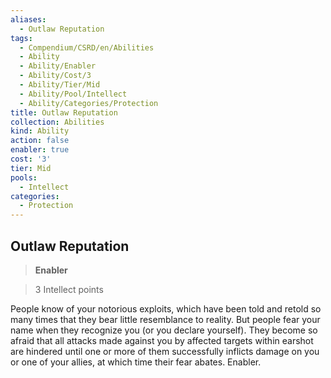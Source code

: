 ```yaml
---
aliases:
  - Outlaw Reputation
tags:
  - Compendium/CSRD/en/Abilities
  - Ability
  - Ability/Enabler
  - Ability/Cost/3
  - Ability/Tier/Mid
  - Ability/Pool/Intellect
  - Ability/Categories/Protection
title: Outlaw Reputation
collection: Abilities
kind: Ability
action: false
enabler: true
cost: '3'
tier: Mid
pools:
  - Intellect
categories:
  - Protection
---
```

## Outlaw Reputation    
>**Enabler**    
>3 Intellect points  
    
People know of your notorious exploits, which have been told and retold so many times that they bear little resemblance to reality. But people fear your name when they recognize you (or you declare yourself). They become so afraid that all attacks made against you by affected targets within earshot are hindered until one or more of them successfully inflicts damage on you or one of your allies, at which time their fear abates. Enabler.